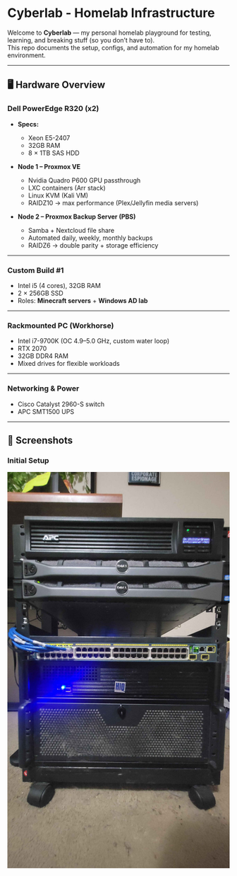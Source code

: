 # Cyberlab - Homelab Infrastructure

Welcome to **Cyberlab** — my personal homelab playground for testing, learning, and breaking stuff (so you don’t have to).  
This repo documents the setup, configs, and automation for my homelab environment.

---

## 🖥️ Hardware Overview

### Dell PowerEdge R320 (x2)
- **Specs:**  
  - Xeon E5-2407  
  - 32GB RAM
  - 8 × 1TB SAS HDD

- **Node 1 – Proxmox VE**  
  - Nvidia Quadro P600 GPU passthrough  
  - LXC containers (Arr stack)  
  - Linux KVM (Kali VM)  
  - RAIDZ10 → max performance (Plex/Jellyfin media servers)  

- **Node 2 – Proxmox Backup Server (PBS)**  
  - Samba + Nextcloud file share  
  - Automated daily, weekly, monthly backups
  - RAIDZ6 → double parity + storage efficiency  

---

### Custom Build #1
- Intel i5 (4 cores), 32GB RAM  
- 2 × 256GB SSD  
- Roles: **Minecraft servers** + **Windows AD lab**  

---

### Rackmounted PC (Workhorse)
- Intel i7-9700K (OC 4.9–5.0 GHz, custom water loop)  
- RTX 2070  
- 32GB DDR4 RAM  
- Mixed drives for flexible workloads  

---

### Networking & Power
- Cisco Catalyst 2960-S switch  
- APC SMT1500 UPS  

---

## 📸 Screenshots

### Initial Setup
![Initial Setup](./Screenshots/init.jpg)
